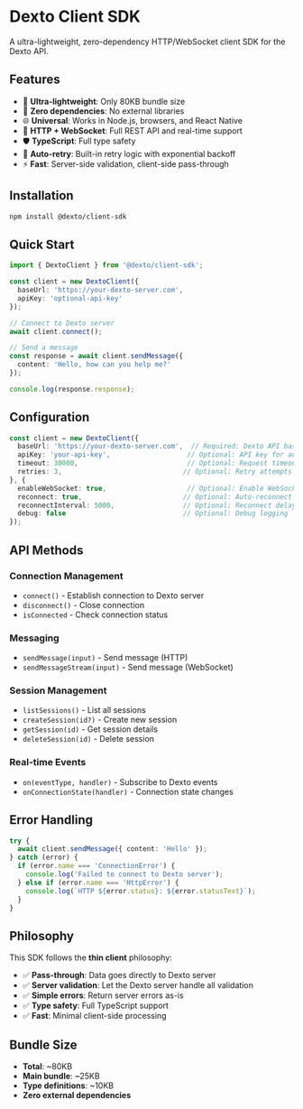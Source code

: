 # Dexto Client SDK

A ultra-lightweight, zero-dependency HTTP/WebSocket client SDK for the Dexto API.

## Features

- 🚀 **Ultra-lightweight**: Only 80KB bundle size
- 🔌 **Zero dependencies**: No external libraries
- 🌐 **Universal**: Works in Node.js, browsers, and React Native
- 📡 **HTTP + WebSocket**: Full REST API and real-time support
- 🛡️ **TypeScript**: Full type safety
- 🔄 **Auto-retry**: Built-in retry logic with exponential backoff
- ⚡ **Fast**: Server-side validation, client-side pass-through

## Installation

```bash
npm install @dexto/client-sdk
```

## Quick Start

```typescript
import { DextoClient } from '@dexto/client-sdk';

const client = new DextoClient({
  baseUrl: 'https://your-dexto-server.com',
  apiKey: 'optional-api-key'
});

// Connect to Dexto server
await client.connect();

// Send a message
const response = await client.sendMessage({
  content: 'Hello, how can you help me?'
});

console.log(response.response);
```

## Configuration

```typescript
const client = new DextoClient({
  baseUrl: 'https://your-dexto-server.com',  // Required: Dexto API base URL
  apiKey: 'your-api-key',                   // Optional: API key for auth
  timeout: 30000,                           // Optional: Request timeout (ms)
  retries: 3,                              // Optional: Retry attempts
}, {
  enableWebSocket: true,                    // Optional: Enable WebSocket
  reconnect: true,                         // Optional: Auto-reconnect
  reconnectInterval: 5000,                 // Optional: Reconnect delay (ms)
  debug: false                             // Optional: Debug logging
});
```

## API Methods

### Connection Management
- `connect()` - Establish connection to Dexto server
- `disconnect()` - Close connection
- `isConnected` - Check connection status

### Messaging
- `sendMessage(input)` - Send message (HTTP)
- `sendMessageStream(input)` - Send message (WebSocket)

### Session Management
- `listSessions()` - List all sessions
- `createSession(id?)` - Create new session
- `getSession(id)` - Get session details
- `deleteSession(id)` - Delete session

### Real-time Events
- `on(eventType, handler)` - Subscribe to Dexto events
- `onConnectionState(handler)` - Connection state changes

## Error Handling

```typescript
try {
  await client.sendMessage({ content: 'Hello' });
} catch (error) {
  if (error.name === 'ConnectionError') {
    console.log('Failed to connect to Dexto server');
  } else if (error.name === 'HttpError') {
    console.log(`HTTP ${error.status}: ${error.statusText}`);
  }
}
```

## Philosophy

This SDK follows the **thin client** philosophy:

- ✅ **Pass-through**: Data goes directly to Dexto server
- ✅ **Server validation**: Let the Dexto server handle all validation
- ✅ **Simple errors**: Return server errors as-is
- ✅ **Type safety**: Full TypeScript support
- ✅ **Fast**: Minimal client-side processing

## Bundle Size

- **Total**: ~80KB
- **Main bundle**: ~25KB
- **Type definitions**: ~10KB
- **Zero external dependencies**
